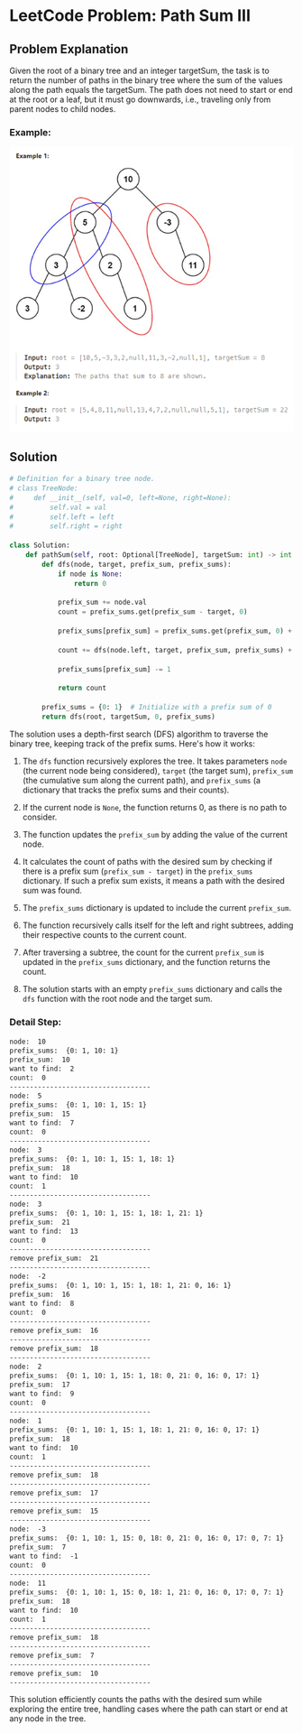 # LeetCode Problem: Path Sum III

## Problem Explanation

Given the root of a binary tree and an integer targetSum, the task is to return the number of paths in the binary tree where the sum of the values along the path equals the targetSum. The path does not need to start or end at the root or a leaf, but it must go downwards, i.e., traveling only from parent nodes to child nodes.

### Example:
![example](./img/example.png)

## Solution

```python
# Definition for a binary tree node.
# class TreeNode:
#     def __init__(self, val=0, left=None, right=None):
#         self.val = val
#         self.left = left
#         self.right = right

class Solution:
    def pathSum(self, root: Optional[TreeNode], targetSum: int) -> int:
        def dfs(node, target, prefix_sum, prefix_sums):
            if node is None:
                return 0

            prefix_sum += node.val
            count = prefix_sums.get(prefix_sum - target, 0)

            prefix_sums[prefix_sum] = prefix_sums.get(prefix_sum, 0) + 1

            count += dfs(node.left, target, prefix_sum, prefix_sums) + dfs(node.right, target, prefix_sum, prefix_sums)

            prefix_sums[prefix_sum] -= 1

            return count

        prefix_sums = {0: 1}  # Initialize with a prefix sum of 0
        return dfs(root, targetSum, 0, prefix_sums)
```

The solution uses a depth-first search (DFS) algorithm to traverse the binary tree, keeping track of the prefix sums. Here's how it works:

1. The `dfs` function recursively explores the tree. It takes parameters `node` (the current node being considered), `target` (the target sum), `prefix_sum` (the cumulative sum along the current path), and `prefix_sums` (a dictionary that tracks the prefix sums and their counts).

2. If the current node is `None`, the function returns 0, as there is no path to consider.

3. The function updates the `prefix_sum` by adding the value of the current node.

4. It calculates the count of paths with the desired sum by checking if there is a prefix sum (`prefix_sum - target`) in the `prefix_sums` dictionary. If such a prefix sum exists, it means a path with the desired sum was found.

5. The `prefix_sums` dictionary is updated to include the current `prefix_sum`.

6. The function recursively calls itself for the left and right subtrees, adding their respective counts to the current count.

7. After traversing a subtree, the count for the current `prefix_sum` is updated in the `prefix_sums` dictionary, and the function returns the count.

8. The solution starts with an empty `prefix_sums` dictionary and calls the `dfs` function with the root node and the target sum.

### Detail Step:
```
node:  10
prefix_sums:  {0: 1, 10: 1}
prefix_sum:  10
want to find:  2
count:  0
-----------------------------------
node:  5
prefix_sums:  {0: 1, 10: 1, 15: 1}
prefix_sum:  15
want to find:  7
count:  0
-----------------------------------
node:  3
prefix_sums:  {0: 1, 10: 1, 15: 1, 18: 1}
prefix_sum:  18
want to find:  10
count:  1
-----------------------------------
node:  3
prefix_sums:  {0: 1, 10: 1, 15: 1, 18: 1, 21: 1}
prefix_sum:  21
want to find:  13
count:  0
-----------------------------------
remove prefix_sum:  21
-----------------------------------
node:  -2
prefix_sums:  {0: 1, 10: 1, 15: 1, 18: 1, 21: 0, 16: 1}
prefix_sum:  16
want to find:  8
count:  0
-----------------------------------
remove prefix_sum:  16
-----------------------------------
remove prefix_sum:  18
-----------------------------------
node:  2
prefix_sums:  {0: 1, 10: 1, 15: 1, 18: 0, 21: 0, 16: 0, 17: 1}
prefix_sum:  17
want to find:  9
count:  0
-----------------------------------
node:  1
prefix_sums:  {0: 1, 10: 1, 15: 1, 18: 1, 21: 0, 16: 0, 17: 1}
prefix_sum:  18
want to find:  10
count:  1
-----------------------------------
remove prefix_sum:  18
-----------------------------------
remove prefix_sum:  17
-----------------------------------
remove prefix_sum:  15
-----------------------------------
node:  -3
prefix_sums:  {0: 1, 10: 1, 15: 0, 18: 0, 21: 0, 16: 0, 17: 0, 7: 1}
prefix_sum:  7
want to find:  -1
count:  0
-----------------------------------
node:  11
prefix_sums:  {0: 1, 10: 1, 15: 0, 18: 1, 21: 0, 16: 0, 17: 0, 7: 1}
prefix_sum:  18
want to find:  10
count:  1
-----------------------------------
remove prefix_sum:  18
-----------------------------------
remove prefix_sum:  7
-----------------------------------
remove prefix_sum:  10
-----------------------------------
```

This solution efficiently counts the paths with the desired sum while exploring the entire tree, handling cases where the path can start or end at any node in the tree.

